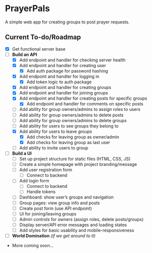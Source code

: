 # PrayerPals

A simple web app for creating groups to post prayer requests.

## Current To-do/Roadmap

- [x] Get functional server base
- [ ] **Build an API**
  - [x] Add endpoint and handler for checking server health
  - [x] Add endpoint and handler for creating user
    - [x] Add auth package for password hashing
  - [x] Add endpoint and handler for logging in
    - [x] Add token logic to auth package
  - [x] Add endpoint and handler for creating groups
  - [x] Add endpoint and handler for joining groups
  - [x] Add endpoint and handler for creating posts for specific groups
    - [x] Add endpoint and handler for comments on specific posts
  - [ ] Add ability for group owners/admins to assign roles to users
  - [ ] Add ability for group owners/admins to delete posts
  - [ ] Add ability for group owners/admins to delete groups
  - [ ] Add ability for users to see groups they belong to
  - [x] Add ability for users to leave groups
    - [x] Add checks for leaving group as owner/admin
    - [x] Add checks for leaving group as last user
  - [ ] Add ability to invite users to group
- [ ] **Build a UI**
  - [ ] Set up project structure for static files (HTML, CSS, JS)
  - [ ] Create a simple homepage with project branding/message
  - [ ] Add user registration form
    - [ ] Connect to backend
  - [ ] Add login form
    - [ ] Connect to backend
    - [ ] Handle tokens
  - [ ] Dashboard: show user’s groups and navigation
  - [ ] Group pages: view group info and posts
  - [ ] Create post form (use API endpoint)
  - [ ] UI for joining/leaving groups
  - [ ] Admin controls for owners (assign roles, delete posts/groups)
  - [ ] Display server/API error messages and loading states
  - [ ] Add styles for basic usability and mobile-responsiveness
- [ ] **World Domination** *(if we get around to it)*
- More coming soon...
